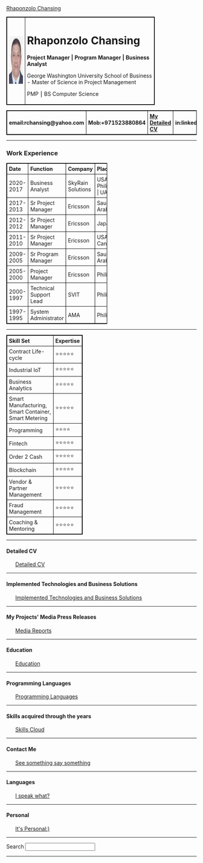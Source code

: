 
<html lang="en" dir="ltr">

<head>
  <meta charset="utf-8">
  <title>Rhaponzolo Chansing WebSite</title>
  <link rel="stylesheet" href="styles.css">
  <link rel="icon" href="favicon.ico">
</head>

<body>
  <script type="text/javascript" src="https://platform.linkedin.com/badges/js/profile.js" async defer></script>
  <div class="LI-profile-badge"  data-version="v1" data-size="medium" data-locale="en_US" data-type="horizontal" data-theme="light" data-vanity="rchansing"><a class="LI-simple-link" href='https://ae.linkedin.com/in/rchansing?trk=profile-badge'>Rhaponzolo Chansing</a></div>
  <table style="width:78%">
    <tr>
      <td><img src="Rhaponzolo Chansing.jpg" height="125" width="100" alt="Rhaponzolo Chansing picture"></td>
      <td>
        <h1>Rhaponzolo Chansing</h1>
        <strong>Project Manager | Program Manager | Business Analyst</strong>
        <p>George Washington University School of Business - Master of Science in Project Management</p> 
        <p>PMP ⎮ BS Computer Science</p>
      </td>
    </tr>
  </table>
  <table style="width:100%">
    <tr>
      <th class="email">email:rchansing@yahoo.com</th>
      <th class="Mob">Mob:+971523880864</th>
      <th><a href="Detailed CV.html">My Detailed CV</a></th>
      <th class="in">in:linkedin.com/in/rchansing</th>
      <th class="Add">Add: Dubai, UAE</th>
    </tr>
  </table>
  <hr>
  <h3>Work Experience</h3>
  <table style="width:53%">
    <colgroup span="4"></colgroup>
    <tr>
      <th>Date</th>
      <th>Function</th>
      <th>Company</th>
      <th>Place</th>
    </tr>
     <tr>
      <td >2020-2017</td>
      <td>Business Analyst</td>
      <td>SkyRain Solutions</td>
      <td>USA | Philippines | UAE</td>
    </tr>
    <tr>
      <td >2017-2013</td>
      <td>Sr Project Manager</td>
      <td>Ericsson</td>
      <td>Saudi Arabia</td>
    </tr>
    <tr>
      <td>2012-2012</td>
      <td>Sr Project Manager</td>
      <td>Ericsson</td>
      <td>Japan</td>
    </tr>
    <tr>
      <td>2011-2010</td>
      <td>Sr Project Manager</td>
      <td>Ericsson</td>
      <td>USA | Canada</td>
    </tr>
    <tr>
      <td>2009-2005</td>
      <td>Sr Program Manager</td>
      <td>Ericsson</td>
      <td>Saudi Arabia</td>
    </tr>
    <tr>
      <td>2005-2000</td>
      <td>Project Manager</td>
      <td>Ericsson</td>
      <td>Philippines</td>
    </tr>
    <tr>
      <td>2000-1997</td>
      <td>Technical Support Lead</td>
      <td>SVIT</td>
      <td>Philippines</td>
    </tr>
    <tr>
      <td>1997-1995</td>
      <td>System Administrator</td>
      <td>AMA</td>
      <td>Philippines</td>
    </tr>
  </table>
  <hr>
  <style>
  table, th, td {
  border: 1px solid black;
  border-collapse: collapse;
  }
  th, td {
  padding: 5px;
  text-align: left;
  }
  </style>

<body>
<table style="width:40%">
  <tr>
    <th>Skill Set</th>
    <th>Expertise</th>
  </tr>
  <tr>
    <td>Contract Life-cycle</td>
    <td>⭐️⭐️⭐️⭐️⭐️</td>
  </tr>
  <tr>
    <td>Industrial IoT</td>
    <td>⭐️⭐️⭐️⭐️⭐️</td>
  </tr>
  <tr>
    <td>Business Analytics</td>
    <td>⭐️⭐️⭐️⭐️⭐️</td>
  </tr>
  <tr>
    <td>Smart Manufacturing, Smart Container, Smart Metering</td>
    <td>⭐️⭐️⭐️⭐️⭐️</td>
  </tr>
  <tr>
    <td>Programming</td>
    <td>⭐️⭐️⭐️⭐️</td>
  </tr>
  <tr>
    <td>Fintech</td>
    <td>⭐️⭐️⭐️⭐️⭐️</td>
  </tr>
  <tr>
    <td>Order 2 Cash</td>
    <td>⭐️⭐️⭐️⭐️⭐️</td>
  </tr>
  <tr>
    <td>Blockchain</td>
    <td>⭐️⭐️⭐️⭐️⭐️</td>
  </tr>
  <tr>
    <td>Vendor & Partner Management</td>
    <td>⭐️⭐️⭐️⭐️⭐️</td>
  </tr>
  <tr>
    <td>Fraud Management</td>
    <td>⭐️⭐️⭐️⭐️⭐️</td>
  </tr>
  <tr>
    <td>Coaching & Mentoring</td>
    <td>⭐️⭐️⭐️⭐️⭐️</td>
  </tr>
</table>
  <hr>
  <h4>Detailed CV</h4>
  <ol>
    <a href="Detailed CV.html">Detailed CV</a>
  </ol>
  <hr>
  <h4>Implemented Technologies and Business Solutions</h4>
  <ol>
    <a href="Implemented Technologies and Business Solutions.html">Implemented Technologies and Business Solutions</a>
  </ol>
  <hr>
  <h4>My Projects' Media Press Releases</h4>
  <ol>
    <a href="Media Reports.html">Media Reports</a>
  </ol>
  <hr>
  <h4>Education</h4>
  <ol>
    <a href="Education.html">Education</a>
  </ol>
  <hr>
  <h4>Programming Languages</h4>
  <ol>
    <a href="Programming Languages.html">Programming Languages</a>
  </ol>
  <hr>
  <h4>Skills acquired through the years</h4>
  <ol>
    <a href="Skills.html">Skills Cloud</a>
  </ol>
  <hr>
  <h4>Contact Me</h4>
  <ol>
    <a href="See something say something.html">See something say something</a>
  </ol>
  <hr>
  <h4>Languages</h4>
  <ol>
    <a href="I speak what.html">I speak what?</a>
  </ol>
  <hr>
  <h4>Personal</h4>
  <ol>
    <a href="Personal.html">It's Personal:)</a>
  </ol>
  <hr>
  <label>Search</label>
  <input type="search" name="" value="">
  <hr>
 </body>

